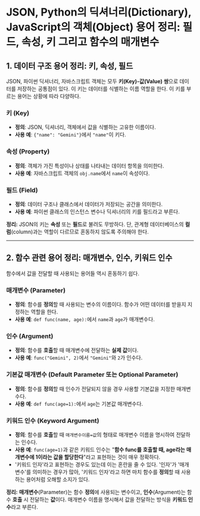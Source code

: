 # JSON, Python의 딕셔너리(Dictionary), JavaScript의 객체(Object) 용어 정리: 필드, 속성, 키 그리고 함수의 매개변수

## 1. 데이터 구조 용어 정리: 키, 속성, 필드

JSON, 파이썬 딕셔너리, 자바스크립트 객체는 모두 **키(Key)-값(Value) 쌍**으로 데이터를 저장하는 공통점이 있다. 이 키는 데이터를 식별하는 이름 역할을 한다. 이 키를 부르는 용어는 상황에 따라 다양하다.

### 키 (Key)

- **정의**: JSON, 딕셔너리, 객체에서 값을 식별하는 고유한 이름이다.
- **사용 예**: `{"name": "Gemini"}`에서 `"name"`이 키다.

### 속성 (Property)

- **정의**: 객체가 가진 특성이나 상태를 나타내는 데이터 항목을 의미한다.
- **사용 예**: 자바스크립트 객체의 `obj.name`에서 `name`이 속성이다.

### 필드 (Field)

- **정의**: 데이터 구조나 클래스에서 데이터가 저장되는 공간을 의미한다.
- **사용 예**: 파이썬 클래스의 인스턴스 변수나 딕셔너리의 키를 필드라고 부른다.

**정리:** JSON의 키는 **속성** 또는 **필드**로 불려도 무방하다. 단, 관계형 데이터베이스의 **컬럼**(column)과는 역할이 다르므로 혼동하지 않도록 주의해야 한다.

---

## 2. 함수 관련 용어 정리: 매개변수, 인수, 키워드 인수

함수에서 값을 전달할 때 사용되는 용어들 역시 혼동하기 쉽다.

### 매개변수 (Parameter)

- **정의**: 함수를 **정의**할 때 사용되는 변수의 이름이다. 함수가 어떤 데이터를 받을지 지정하는 역할을 한다.
- **사용 예**: `def func(name, age):`에서 `name`과 `age`가 매개변수다.

### 인수 (Argument)

- **정의**: 함수를 **호출**할 때 매개변수에 전달하는 **실제 값**이다.
- **사용 예**: `func("Gemini", 2)`에서 `"Gemini"`와 `2`가 인수다.

### 기본값 매개변수 (Default Parameter 또는 Optional Parameter)

- **정의**: 함수를 **정의**할 때 인수가 전달되지 않을 경우 사용할 기본값을 지정한 매개변수다.
- **사용 예**: `def func(age=1):`에서 `age`는 기본값 매개변수다.

### 키워드 인수 (Keyword Argument)

- **정의**: 함수를 **호출**할 때 `매개변수이름=값`의 형태로 매개변수 이름을 명시하여 전달하는 인수다.
- **사용 예**: `func(age=1)`과 같은 키워드 인수는 "**함수 func를 호출할 때, age라는 매개변수에 1이라는 값을 할당한다**"라고 표현하는 것이 매우 정확하다.
- '키워드 인자'라고 표현하는 경우도 있는데 이는 혼란을 줄 수 있다. '인자'가 '매개변수'를 의미하는 경우가 많아, '키워드 인자'라고 하면 마치 함수를 **정의**할 때 사용하는 용어처럼 오해할 소지가 있다.

**정리:** **매개변수**(Parameter)는 함수 **정의**에 사용되는 변수이고, **인수**(Argument)는 함수 **호출** 시 전달하는 **값**이다. 매개변수 이름을 명시해서 값을 전달하는 방식을 **키워드 인수**라고 부른다.
